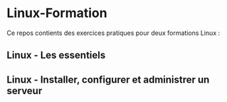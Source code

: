 # Linux-Formation

Ce repos contients des exercices pratiques pour deux formations Linux :

## Linux - Les essentiels

## Linux - Installer, configurer et administrer un serveur
